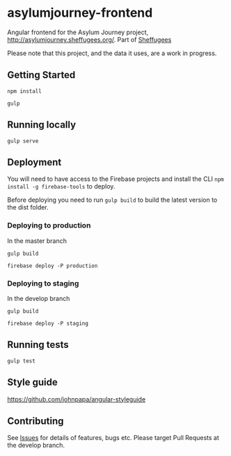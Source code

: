 # asylumjourney-frontend

Angular frontend for the Asylum Journey project, http://asylumjourney.sheffugees.org/. Part of [Sheffugees](http://www.yoomee.com/first-refugee-hackathon)

Please note that this project, and the data it uses, are a work in progress.

## Getting Started

```
npm install

gulp
````

## Running locally

```
gulp serve
```

## Deployment

You will need to have access to the Firebase projects and install the CLI `npm install -g firebase-tools` to deploy.

Before deploying you need to run `gulp build` to build the latest version to the dist folder.

### Deploying to production

In the master branch

```
gulp build

firebase deploy -P production
```

### Deploying to staging

In the develop branch

```
gulp build

firebase deploy -P staging
```


## Running tests

```
gulp test
````

## Style guide

https://github.com/johnpapa/angular-styleguide

## Contributing

See [Issues](https://github.com/Sheffugees/asylumjourney-frontend/issues) for details of features, bugs etc.  Please target Pull Requests at the develop branch.
